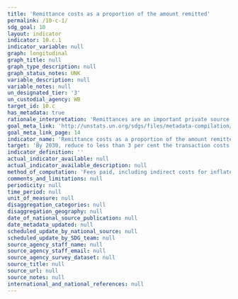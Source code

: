```yaml
---
title: 'Remittance costs as a proportion of the amount remitted'
permalink: /10-c-1/
sdg_goal: 10
layout: indicator
indicator: 10.c.1
indicator_variable: null
graph: longitudinal
graph_title: null
graph_type_description: null
graph_status_notes: UNK
variable_description: null
variable_notes: null
un_designated_tier: '3'
un_custodial_agency: WB
target_id: 10.c
has_metadata: true
rationale_interpretation: 'Remittances are an important private source of income for migrant families. They benefit wider communities and improve the human development of migrant households. With total remittances going to developing countries projected at USD 454 billion in 2015, reaching the target of reducing remittances to less than 3% would save more than USD 20 billion/year. The G20 has already committed to reducing the transfer costs of remittances (with 5 percentage points over five years), the so''called ''5x 5 initiative''. To monitor this commitment, a designated group in the World bank was created to monitor the implementation of this commitment.'
goal_meta_link: 'http://unstats.un.org/sdgs/files/metadata-compilation/Metadata-Goal-10.pdf'
goal_meta_link_page: 14
indicator_name: 'Remittance costs as a proportion of the amount remitted'
target: 'By 2030, reduce to less than 3 per cent the transaction costs of migrant remittances and eliminate remittance corridors with costs higher than 5 per cent.'
indicator_definition: ''
actual_indicator_available: null
actual_indicator_available_description: null
method_of_computation: 'Fees paid, including indirect costs for inflated exchange rates, divided by the amount remitted.'
comments_and_limitations: null
periodicity: null
time_period: null
unit_of_measure: null
disaggregation_categories: null
disaggregation_geography: null
date_of_national_source_publication: null
date_metadata_updated: null
scheduled_update_by_national_source: null
scheduled_update_by_SDG_team: null
source_agency_staff_name: null
source_agency_staff_email: null
source_agency_survey_dataset: null
source_title: null
source_url: null
source_notes: null
international_and_national_references: null
---
```

